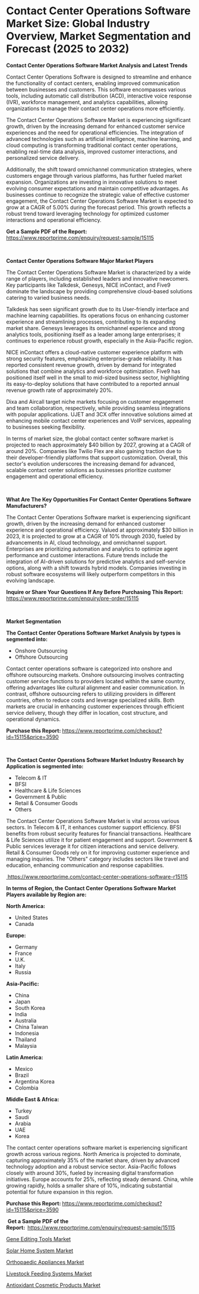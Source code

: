 <p><h1>Contact Center Operations Software Market Size: Global Industry Overview, Market Segmentation and Forecast (2025 to 2032)</h1></p><p><strong>Contact Center Operations Software Market Analysis and Latest Trends</strong></p>
<p><p>Contact Center Operations Software is designed to streamline and enhance the functionality of contact centers, enabling improved communication between businesses and customers. This software encompasses various tools, including automatic call distribution (ACD), interactive voice response (IVR), workforce management, and analytics capabilities, allowing organizations to manage their contact center operations more efficiently.</p><p>The Contact Center Operations Software Market is experiencing significant growth, driven by the increasing demand for enhanced customer service experiences and the need for operational efficiencies. The integration of advanced technologies such as artificial intelligence, machine learning, and cloud computing is transforming traditional contact center operations, enabling real-time data analysis, improved customer interactions, and personalized service delivery.</p><p>Additionally, the shift toward omnichannel communication strategies, where customers engage through various platforms, has further fueled market expansion. Organizations are investing in innovative solutions to meet evolving consumer expectations and maintain competitive advantages. As businesses continue to recognize the strategic value of effective customer engagement, the Contact Center Operations Software Market is expected to grow at a CAGR of 5.00% during the forecast period. This growth reflects a robust trend toward leveraging technology for optimized customer interactions and operational efficiency.</p></p>
<p><strong>Get a Sample PDF of the Report:&nbsp;</strong> <a href="https://www.reportprime.com/enquiry/request-sample/15115?utm_campaign=114&utm_medium=2&utm_source=Github&utm_content=ia&utm_term=20032025&utm_id=contact-center-operations-software">https://www.reportprime.com/enquiry/request-sample/15115</a></p>
<p>&nbsp;</p>
<p><strong>Contact Center Operations Software Major Market Players</strong></p>
<p><p>The Contact Center Operations Software Market is characterized by a wide range of players, including established leaders and innovative newcomers. Key participants like Talkdesk, Genesys, NICE inContact, and Five9 dominate the landscape by providing comprehensive cloud-based solutions catering to varied business needs. </p><p>Talkdesk has seen significant growth due to its User-friendly interface and machine learning capabilities. Its operations focus on enhancing customer experience and streamlining processes, contributing to its expanding market share. Genesys leverages its omnichannel experience and strong analytics tools, positioning itself as a leader among large enterprises; it continues to experience robust growth, especially in the Asia-Pacific region.</p><p>NICE inContact offers a cloud-native customer experience platform with strong security features, emphasizing enterprise-grade reliability. It has reported consistent revenue growth, driven by demand for integrated solutions that combine analytics and workforce optimization. Five9 has positioned itself well in the small to mid-sized business sector, highlighting its easy-to-deploy solutions that have contributed to a reported annual revenue growth rate of approximately 20%.</p><p>Dixa and Aircall target niche markets focusing on customer engagement and team collaboration, respectively, while providing seamless integrations with popular applications. UJET and 3CX offer innovative solutions aimed at enhancing mobile contact center experiences and VoIP services, appealing to businesses seeking flexibility.</p><p>In terms of market size, the global contact center software market is projected to reach approximately $40 billion by 2027, growing at a CAGR of around 20%. Companies like Twilio Flex are also gaining traction due to their developer-friendly platforms that support customization. Overall, this sector's evolution underscores the increasing demand for advanced, scalable contact center solutions as businesses prioritize customer engagement and operational efficiency.</p></p>
<p>&nbsp;</p>
<p><strong>What Are The Key Opportunities For Contact Center Operations Software Manufacturers?</strong></p>
<p><p>The Contact Center Operations Software market is experiencing significant growth, driven by the increasing demand for enhanced customer experience and operational efficiency. Valued at approximately $30 billion in 2023, it is projected to grow at a CAGR of 10% through 2030, fueled by advancements in AI, cloud technology, and omnichannel support. Enterprises are prioritizing automation and analytics to optimize agent performance and customer interactions. Future trends include the integration of AI-driven solutions for predictive analytics and self-service options, along with a shift towards hybrid models. Companies investing in robust software ecosystems will likely outperform competitors in this evolving landscape.</p></p>
<p><strong>Inquire or Share Your Questions If Any Before Purchasing This Report:</strong> <a href="https://www.reportprime.com/enquiry/pre-order/15115?utm_campaign=114&utm_medium=2&utm_source=Github&utm_content=ia&utm_term=20032025&utm_id=contact-center-operations-software">https://www.reportprime.com/enquiry/pre-order/15115</a></p>
<p>&nbsp;</p>
<p><strong>Market Segmentation</strong></p>
<p><strong>The Contact Center Operations Software Market Analysis by types is segmented into:</strong></p>
<p><ul><li>Onshore Outsourcing</li><li>Offshore Outsourcing</li></ul></p>
<p><p>Contact center operations software is categorized into onshore and offshore outsourcing markets. Onshore outsourcing involves contracting customer service functions to providers located within the same country, offering advantages like cultural alignment and easier communication. In contrast, offshore outsourcing refers to utilizing providers in different countries, often to reduce costs and leverage specialized skills. Both markets are crucial in enhancing customer experiences through efficient service delivery, though they differ in location, cost structure, and operational dynamics.</p></p>
<p><strong>Purchase this Report:&nbsp;</strong><a href="https://www.reportprime.com/checkout?id=15115&price=3590&utm_campaign=114&utm_medium=2&utm_source=Github&utm_content=ia&utm_term=20032025&utm_id=contact-center-operations-software">https://www.reportprime.com/checkout?id=15115&price=3590</a></p>
<p>&nbsp;</p>
<p><strong>The Contact Center Operations Software Market Industry Research by Application is segmented into:</strong></p>
<p><ul><li>Telecom & IT</li><li>BFSI</li><li>Healthcare & Life Sciences</li><li>Government & Public</li><li>Retail & Consumer Goods</li><li>Others</li></ul></p>
<p><p>The Contact Center Operations Software Market is vital across various sectors. In Telecom & IT, it enhances customer support efficiency. BFSI benefits from robust security features for financial transactions. Healthcare & Life Sciences utilize it for patient engagement and support. Government & Public services leverage it for citizen interactions and service delivery. Retail & Consumer Goods rely on it for improving customer experience and managing inquiries. The "Others" category includes sectors like travel and education, enhancing communication and response capabilities.</p></p>
<p><a href="https://www.reportprime.com/contact-center-operations-software-r15115?utm_campaign=114&utm_medium=2&utm_source=Github&utm_content=ia&utm_term=20032025&utm_id=contact-center-operations-software">&nbsp;https://www.reportprime.com/contact-center-operations-software-r15115</a></p>
<p><strong>In terms of Region, the Contact Center Operations Software Market Players available by Region are:</strong></p>
<p>
    <p> <strong> North America: </strong>
        <ul>
            <li>United States</li>
            <li>Canada</li>
        </ul>
        </p> 
    <p> <strong> Europe: </strong>
        <ul>
            <li>Germany</li>
            <li>France</li>
            <li>U.K.</li>
            <li>Italy</li>
            <li>Russia</li>
        </ul>
        </p> 
    <p> <strong> Asia-Pacific: </strong>
        <ul>
            <li>China</li>
            <li>Japan</li>
            <li>South Korea</li>
            <li>India</li>
            <li>Australia</li>
            <li>China Taiwan</li>
            <li>Indonesia</li>
            <li>Thailand</li>
            <li>Malaysia</li>
        </ul>
        </p> 
    <p> <strong> Latin America: </strong>
        <ul>
            <li>Mexico</li>
            <li>Brazil</li>
            <li>Argentina Korea</li>
            <li>Colombia</li>
        </ul>
        </p> 
    <p> <strong> Middle East & Africa: </strong>
        <ul>
            <li>Turkey</li>
            <li>Saudi</li>
            <li>Arabia</li>
            <li>UAE</li>
            <li>Korea</li>
        </ul>
    </p>
    </p>
<p><p>The contact center operations software market is experiencing significant growth across various regions. North America is projected to dominate, capturing approximately 35% of the market share, driven by advanced technology adoption and a robust service sector. Asia-Pacific follows closely with around 30%, fueled by increasing digital transformation initiatives. Europe accounts for 25%, reflecting steady demand. China, while growing rapidly, holds a smaller share of 10%, indicating substantial potential for future expansion in this region.</p></p>
<p><strong>Purchase this Report: </strong><a href="https://www.reportprime.com/checkout?id=15115&price=3590&utm_campaign=114&utm_medium=2&utm_source=Github&utm_content=ia&utm_term=20032025&utm_id=contact-center-operations-software">https://www.reportprime.com/checkout?id=15115&price=3590</a></p>
<p>&nbsp;<strong>Get a Sample PDF of the Report:&nbsp;&nbsp;</strong><a href="https://www.reportprime.com/enquiry/request-sample/15115?utm_campaign=114&utm_medium=2&utm_source=Github&utm_content=ia&utm_term=20032025&utm_id=contact-center-operations-software">https://www.reportprime.com/enquiry/request-sample/15115</a></p>
<p><strong></strong></p>
<p><p><a href="https://github.com/hervedeidadw/Market-Research-Report-List-1/blob/main/gene-editing-tools-market.md?utm_campaign=114&utm_medium=2&utm_source=Github&utm_content=ia&utm_term=20032025&utm_id=contact-center-operations-software">Gene Editing Tools Market</a></p><p><a href="https://github.com/abexjeliti/Market-Research-Report-List-1/blob/main/solar-home-system-market.md?utm_campaign=114&utm_medium=2&utm_source=Github&utm_content=ia&utm_term=20032025&utm_id=contact-center-operations-software">Solar Home System Market</a></p><p><a href="https://github.com/duzcupetriv/Market-Research-Report-List-1/blob/main/orthopaedic-appliances-market.md?utm_campaign=114&utm_medium=2&utm_source=Github&utm_content=ia&utm_term=20032025&utm_id=contact-center-operations-software">Orthopaedic Appliances Market</a></p><p><a href="https://github.com/rreynagjysma65/Market-Research-Report-List-1/blob/main/livestock-feeding-systems-market.md?utm_campaign=114&utm_medium=2&utm_source=Github&utm_content=ia&utm_term=20032025&utm_id=contact-center-operations-software">Livestock Feeding Systems Market</a></p><p><a href="https://github.com/dibesnayee/Market-Research-Report-List-1/blob/main/antioxidant-cosmetic-products-market.md?utm_campaign=114&utm_medium=2&utm_source=Github&utm_content=ia&utm_term=20032025&utm_id=contact-center-operations-software">Antioxidant Cosmetic Products Market</a></p></p>